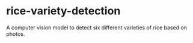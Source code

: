 # rice-variety-detection
A computer vision model to detect six different varieties of rice based on photos.
